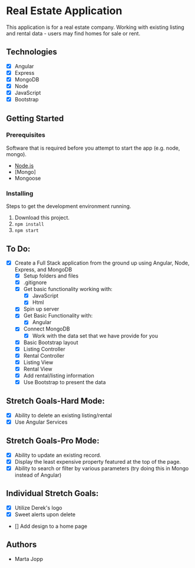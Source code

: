# Real Estate Application

This application is for a real estate company.  Working with existing listing and rental data - users may find homes for sale or rent.  

## Technologies 

- [x] Angular
- [x] Express
- [x] MongoDB
- [x] Node
- [x] JavaScript
- [x] Bootstrap

## Getting Started

### Prerequisites

Software that is required before you attempt to start the app (e.g. node, mongo).

- [Node.js](https://nodejs.org/en/)
- [Mongo]
- Mongoose

### Installing

Steps to get the development environment running.

1. Download this project.
2. `npm install`
3. `npm start`

## To Do:

- [x] Create a Full Stack application from the ground up using Angular, Node,      Express, and MongoDB
    - [X] Setup folders and files
    - [x] .gitignore
    - [x] Get basic functionality working with:
        - [x] JavaScript
        - [x] Html
    - [x] Spin up server
    - [x] Get Basic Functionality with:
        - [x] Angular
    - [x] Connect MongoDB
        - [x] Work with the data set that we have provide for you
    - [x] Basic Bootstrap layout
    - [x] Listing Controller
    - [x] Rental Controller
    - [x] Listing View
    - [x] Rental View
    - [x] Add rental/listing information
    - [x] Use Bootstrap to present the data

## Stretch Goals-Hard Mode:

- [x] Ability to delete an existing listing/rental
- [x] Use Angular Services

## Stretch Goals-Pro Mode:

- [x] Ability to update an existing record.
- [x] Display the least expensive property featured at the top of the page.
- [x] Ability to search or filter by various parameters (try doing this in Mongo instead of Angular)

## Individual Stretch Goals: 

- [x] Utilize Derek's logo
- [x] Sweet alerts upon delete
- [] Add design to a home page

## Authors

* Marta Jopp